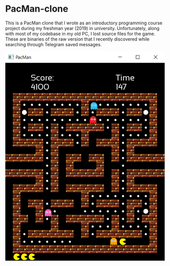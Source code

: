 # PacMan-clone
This is a PacMan clone that I wrote as an introductory programming course project during my freshman year (2019) in university. Unfortunately, along with most of my codebase in my old PC, I lost source files for the game. These are binaries of the raw version that I recently discovered while searching through Telegram saved messages.

<a href='https://raw.githubusercontent.com/MoriartyProfessor/PacMan-clone/main/Game/screenshots/screenshot.png'><img src='https://raw.githubusercontent.com/MoriartyProfessor/PacMan-clone/main/Game/screenshots/screenshot.png'></a>
